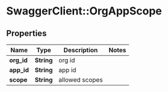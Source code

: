 # SwaggerClient::OrgAppScope

## Properties
Name | Type | Description | Notes
------------ | ------------- | ------------- | -------------
**org_id** | **String** | org id | 
**app_id** | **String** | app id | 
**scope** | **String** | allowed scopes | 


